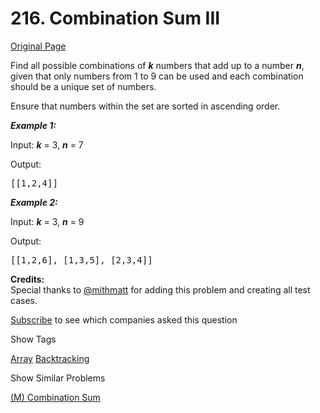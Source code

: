 # 216. Combination Sum III

[Original Page](https://leetcode.com/problems/combination-sum-iii/)

<div>

Find all possible combinations of _**k**_ numbers that add up to a number _**n**_, given that only numbers from 1 to 9 can be used and each combination should be a unique set of numbers.

Ensure that numbers within the set are sorted in ascending order.

</div>

<div>  

_**Example 1:**_

Input: _**k**_ = 3, _**n**_ = 7

Output:

<pre>[[1,2,4]]
</pre>

_**Example 2:**_

Input: _**k**_ = 3, _**n**_ = 9

Output:

<pre>[[1,2,6], [1,3,5], [2,3,4]]
</pre>

</div>

**Credits:**  
Special thanks to [@mithmatt](https://leetcode.com/discuss/user/mithmatt) for adding this problem and creating all test cases.

<div>

[Subscribe](/subscribe/) to see which companies asked this question

</div>

<div>

<div id="tags" class="btn btn-xs btn-warning">Show Tags</div>

<span class="hidebutton">[Array](/tag/array/) [Backtracking](/tag/backtracking/)</span></div>

<div>

<div id="similar" class="btn btn-xs btn-warning">Show Similar Problems</div>

<span class="hidebutton">[(M) Combination Sum](/problems/combination-sum/)</span></div>